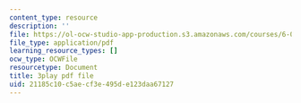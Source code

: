 ```yaml
---
content_type: resource
description: ''
file: https://ol-ocw-studio-app-production.s3.amazonaws.com/courses/6-042j-mathematics-for-computer-science-spring-2015/21185c10c5aecf3e495de123daa67127_m07lrb7m0D0.pdf
file_type: application/pdf
learning_resource_types: []
ocw_type: OCWFile
resourcetype: Document
title: 3play pdf file
uid: 21185c10-c5ae-cf3e-495d-e123daa67127
---
```

